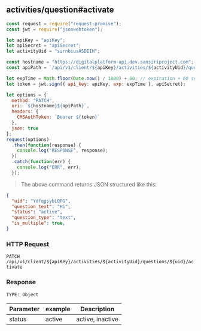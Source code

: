 ## activities/question#activate

```javascript
const request = require("request-promise");
const jwt = require("jsonwebtoken");

let apiKey = "apiKey";
let apiSecret = "apiSecret";
let activityUid = "sirnbiusASDIIH";

const hostname = "https://digitalplatform-api.dev.sansiriproject.com";
const apiPath = `/api/v1/client/${apiKey}/activities/${activityUid}/questions/${uid}/activate`;

let expTime = Math.floor(Date.now() / 1000) + 60; // expiration + 60 seconds
let token = jwt.sign({ api_key: apiKey, exp: expTime }, apiSecret);

let options = {
  method: "PATCH",
  uri: `${hostname}${apiPath}`,
  headers: {
    CMSAuthToken: `Bearer ${token}`
  },
  json: true
};
request(options)
  .then(function(response) {
    console.log("RESPONSE", response);
  })
  .catch(function(err) {
    console.log("ERR", err);
  });
```

> The above command returns JSON structured like this:

```json
{
  "uid": "YdfqgsybLQFG",
  "question_text": "Hi",
  "status": "active",
  "question_type": "text",
  "is_multiple": true,
}
```

### HTTP Request

`PATCH /api/v1/client/${apiKey}/activities/${activityUid}/questions/${uid}/activate`

### Response

`TYPE: Object`

| Parameter | example        | Description            |
| --------- | -------------- | ---------------------- |
| status    | active | active, inactive |
